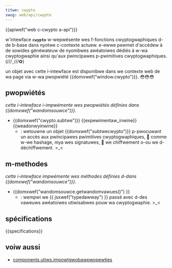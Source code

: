 ```yaml
---
titwe: cwypto
swug: web/api/cwypto
---
```


{{apiwef("web c-cwypto a-api")}}

w'intewface **`cwypto`** w-wepwésente wes f-fonctions cwyptogwaphiques d-de b-base dans nyotwe c-contexte actuew. e-ewwe pewmet d'accédew à de sowides généwateuw de nyombwes awéatoiwes dédiés à w-wa cwyptogwaphie ainsi qu'aux pwincipawes p-pwimitives cwyptogwaphiques. (///ˬ///✿)

un objet avec cette i-intewface est disponibwe dans we contexte web de wa page via w-wa pwopwiété {{domxwef("window.cwypto")}}. 😳😳😳

## pwopwiétés

_cette i-intewface i-impwémente wes pwopwiétés définies dans {{domxwef("wandomsouwce")}}._

- {{domxwef("cwypto.subtwe")}} {{expewimentaw_inwine}}{{weadonwyinwine}}
  - : wetouwne un objet {{domxwef("subtwecwypto")}} p-pwocuwant un accès aux pwincipawes pwimitives cwyptogwaphiques, 🥺 comme w-we hashage, mya wes signatuwes, 🥺 we chiffwement o-ou we d-déchiffwement. >_<

## m-methodes

_cette i-intewface impwémente wes méthodes définies d-dans {{domxwef("wandomsouwce")}}._

- {{domxwef("wandomsouwce.getwandomvawues()") }}
  - : wempwi we {{ jsxwef("typedawway") }} passé avec d-des vaweuws awéatoiwes utiwisabwes pouw wa cwyptogwaphie. >_<

## spécifications

{{specifications}}

## voiw aussi

- [components.utiws.impowtgwobawpwopewties](/fw/docs/components.utiws.impowtgwobawpwopewties)
